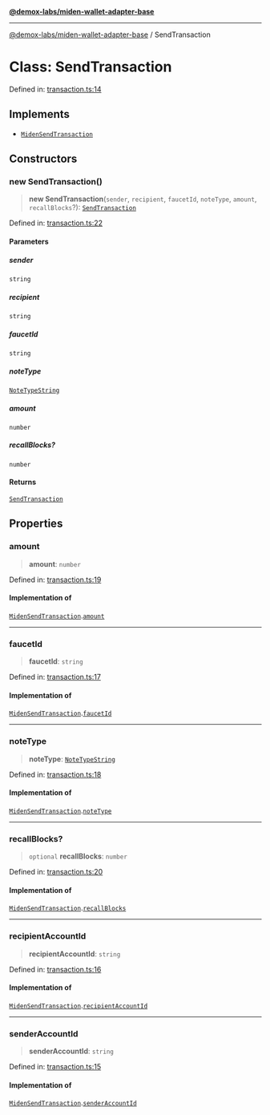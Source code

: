 [**@demox-labs/miden-wallet-adapter-base**](../README.md)

***

[@demox-labs/miden-wallet-adapter-base](../globals.md) / SendTransaction

# Class: SendTransaction

Defined in: [transaction.ts:14](https://github.com/demox-labs/miden-wallet-adapter/blob/1ef8b04773cb8b7272bbf6a4eb810ab074d47de8/packages/core/base/transaction.ts#L14)

## Implements

- [`MidenSendTransaction`](../interfaces/MidenSendTransaction.md)

## Constructors

### new SendTransaction()

> **new SendTransaction**(`sender`, `recipient`, `faucetId`, `noteType`, `amount`, `recallBlocks`?): [`SendTransaction`](SendTransaction.md)

Defined in: [transaction.ts:22](https://github.com/demox-labs/miden-wallet-adapter/blob/1ef8b04773cb8b7272bbf6a4eb810ab074d47de8/packages/core/base/transaction.ts#L22)

#### Parameters

##### sender

`string`

##### recipient

`string`

##### faucetId

`string`

##### noteType

[`NoteTypeString`](../type-aliases/NoteTypeString.md)

##### amount

`number`

##### recallBlocks?

`number`

#### Returns

[`SendTransaction`](SendTransaction.md)

## Properties

### amount

> **amount**: `number`

Defined in: [transaction.ts:19](https://github.com/demox-labs/miden-wallet-adapter/blob/1ef8b04773cb8b7272bbf6a4eb810ab074d47de8/packages/core/base/transaction.ts#L19)

#### Implementation of

[`MidenSendTransaction`](../interfaces/MidenSendTransaction.md).[`amount`](../interfaces/MidenSendTransaction.md#amount)

***

### faucetId

> **faucetId**: `string`

Defined in: [transaction.ts:17](https://github.com/demox-labs/miden-wallet-adapter/blob/1ef8b04773cb8b7272bbf6a4eb810ab074d47de8/packages/core/base/transaction.ts#L17)

#### Implementation of

[`MidenSendTransaction`](../interfaces/MidenSendTransaction.md).[`faucetId`](../interfaces/MidenSendTransaction.md#faucetid)

***

### noteType

> **noteType**: [`NoteTypeString`](../type-aliases/NoteTypeString.md)

Defined in: [transaction.ts:18](https://github.com/demox-labs/miden-wallet-adapter/blob/1ef8b04773cb8b7272bbf6a4eb810ab074d47de8/packages/core/base/transaction.ts#L18)

#### Implementation of

[`MidenSendTransaction`](../interfaces/MidenSendTransaction.md).[`noteType`](../interfaces/MidenSendTransaction.md#notetype)

***

### recallBlocks?

> `optional` **recallBlocks**: `number`

Defined in: [transaction.ts:20](https://github.com/demox-labs/miden-wallet-adapter/blob/1ef8b04773cb8b7272bbf6a4eb810ab074d47de8/packages/core/base/transaction.ts#L20)

#### Implementation of

[`MidenSendTransaction`](../interfaces/MidenSendTransaction.md).[`recallBlocks`](../interfaces/MidenSendTransaction.md#recallblocks)

***

### recipientAccountId

> **recipientAccountId**: `string`

Defined in: [transaction.ts:16](https://github.com/demox-labs/miden-wallet-adapter/blob/1ef8b04773cb8b7272bbf6a4eb810ab074d47de8/packages/core/base/transaction.ts#L16)

#### Implementation of

[`MidenSendTransaction`](../interfaces/MidenSendTransaction.md).[`recipientAccountId`](../interfaces/MidenSendTransaction.md#recipientaccountid)

***

### senderAccountId

> **senderAccountId**: `string`

Defined in: [transaction.ts:15](https://github.com/demox-labs/miden-wallet-adapter/blob/1ef8b04773cb8b7272bbf6a4eb810ab074d47de8/packages/core/base/transaction.ts#L15)

#### Implementation of

[`MidenSendTransaction`](../interfaces/MidenSendTransaction.md).[`senderAccountId`](../interfaces/MidenSendTransaction.md#senderaccountid)
